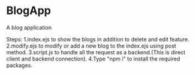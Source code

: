 # BlogApp
 A blog application

Steps:
1.index.ejs to show the blogs in addition to delete and edit feature.
2.modify.ejs to modify or add a new blog to the index.ejs using post method.
3.script.js to handle all the request as a backend.(This is direct client and backend connection).
4.Type "npm i" to install the required packages.